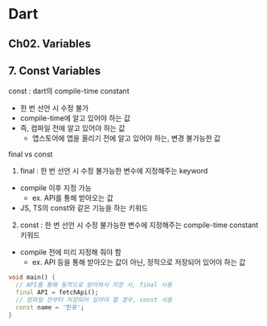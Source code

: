 # Dart

## Ch02. Variables

## 7. Const Variables

const : dart의 compile-time constant

- 한 번 선언 시 수정 불가
- compile-time에 알고 있어야 하는 값
- 즉, 컴파일 전에 알고 있어야 하는 값
  - 앱스토어에 앱을 올리기 전에 알고 있어야 하는, 변경 불가능한 값

final vs const

1. final : 한 번 선언 시 수정 불가능한 변수에 지정해주는 keyword

- compile 이후 지정 가능
  - ex. API를 통해 받아오는 값
- JS, TS의 const와 같은 기능을 하는 키워드

2. const : 한 번 선언 시 수정 불가능한 변수에 지정해주는 compile-time constant 키워드

- compile 전에 미리 지정해 줘야 함
  - ex. API 등을 통해 받아오는 값이 아닌, 정적으로 저장되어 있어야 하는 값

```dart
void main() {
  // API를 통해 동적으로 받아와서 저장 시, final 사용
  final API = fetchApi();
  // 컴파일 전부터 저장되어 있어야 할 경우, const 사용
  const name = '민규';
}
```
